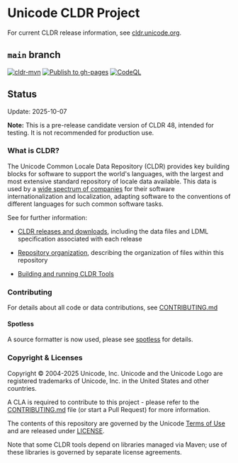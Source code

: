 # Unicode CLDR Project

For current CLDR release information, see [cldr.unicode.org](https://cldr.unicode.org/index/downloads/).

## `main` branch

[![cldr-mvn](https://github.com/unicode-org/cldr/workflows/cldr-mvn/badge.svg)](https://github.com/unicode-org/cldr/actions?query=branch%3Amain+workflow%3A%22cldr-mvn%22)
[![Publish to gh-pages](https://github.com/unicode-org/cldr/actions/workflows/gh-pages.yml/badge.svg)](https://github.com/unicode-org/cldr/actions/workflows/gh-pages.yml)
[![CodeQL](https://github.com/unicode-org/cldr/actions/workflows/codeql-analysis.yml/badge.svg)](https://github.com/unicode-org/cldr/actions/workflows/codeql-analysis.yml)

## Status

Update: 2025-10-07

<!-- [inapplicable lines are commented out.]-->
<!-- **Note:**  CLDR 48 is in development and not recommended for use at this stage. -->
<!--**Note:**  This is the milestone 1 version of CLDR 48, intended for those wishing to do pre-release testing. It is not recommended for production use.-->
<!--**Note:** This is a preliminary version of CLDR 48, intended for those wishing to do pre-release testing. It is not recommended for production use.-->
**Note:**  This is a pre-release candidate version of CLDR 48, intended for testing. It is not recommended for production use.
<!--This is the final release version of CLDR 48.-->

### What is CLDR?

The Unicode Common Locale Data Repository (CLDR) provides key building blocks for software to support the world's languages, with the largest and most extensive standard repository of locale data available. This data is used by a [wide spectrum of companies](https://cldr.unicode.org/#who-uses-cldr) for their software internationalization and localization, adapting software to the conventions of different languages for such common software tasks.

See for further information:

- [CLDR releases and downloads](https://cldr.unicode.org/index/downloads "CLDR Download Page"),
including the data files and LDML specification associated with each release

- [Repository organization](https://cldr.unicode.org/index/downloads#Repository_Organization "CLDR Download Page, Repository Organization"),
describing the organization of files within this repository

- [Building and running CLDR Tools](https://cldr.unicode.org/development/cldr-tools "CLDR Tools Page")

### Contributing

For details about all code or data contributions, see [CONTRIBUTING.md](./CONTRIBUTING.md)

#### Spotless

A source formatter is now used, please see [spotless](./tools/README.md#spotless) for details.

### Copyright & Licenses

Copyright © 2004-2025 Unicode, Inc. Unicode and the Unicode Logo are registered trademarks of Unicode, Inc. in the United States and other countries.

A CLA is required to contribute to this project - please refer to the [CONTRIBUTING.md](./CONTRIBUTING.md) file (or start a Pull Request) for more information.

The contents of this repository are governed by the Unicode [Terms of Use](https://www.unicode.org/copyright.html) and are released under [LICENSE](./LICENSE).

Note that some CLDR tools depend on libraries managed via Maven; use of these libraries is governed by separate license agreements.
